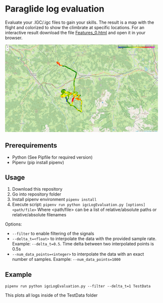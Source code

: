 # Paraglide log evaluation

Evaluate your .IGC/.igc files to gain your skills. The result is a map with the flight and colorized to show the climbrate at specific locations. For an interactive result download the file [Features_0.html](https://github.com/Murmele/ParaglideLogEvaluationMap/blob/master/ExampleResults/Features_0.html) and open it in your browser.

![Result](https://github.com/Murmele/ParaglideLogEvaluationMap/raw/master/Screenshots/Result.png)

## Prerequirements
- Python (See Pipfile for required version)
- Pipenv (pip install pipenv)

## Usage
1) Download this repository
2) Go into repository folder
3) Install pipenv environment `pipenv install`
4) Execute script: `pipenv run python igcLogEvaluation.py [options] <path/file>`
Where <path/file> can be a list of relative/absolute paths or relative/absolute filenames

Options:
- ```--filter``` to enable filtering of the signals
- ```--delta_t=<float>``` to interpolate the data with the provided sample rate. Example: ```--delta_t=0.5```. Time delta between two interpolated points is 0.5s
- ```--num_data_points=<integer>``` to interpolate the data with an exact number of samples. Example: ```--num_data_points=1000```

## Example
```
pipenv run python igcLogEvaluation.py --filter --delta_t=1 TestData
```
This plots all logs inside of the TestData folder

